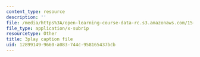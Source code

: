 ```yaml
---
content_type: resource
description: ''
file: /media/https%3A/open-learning-course-data-rc.s3.amazonaws.com/15-071-the-analytics-edge-spring-2017/128991499660a083744c958165437bcb_05DWB1NzozM.srt
file_type: application/x-subrip
resourcetype: Other
title: 3play caption file
uid: 12899149-9660-a083-744c-958165437bcb
---
```

